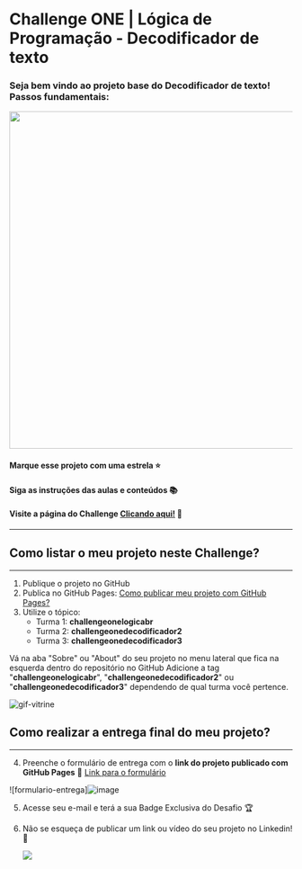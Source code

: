 # Challenge ONE | Lógica de Programação - Decodificador de texto
### Seja bem vindo ao projeto base do Decodificador de texto! Passos fundamentais:

<p align="center" >
     <img width="600" heigth="600" src="https://user-images.githubusercontent.com/91544872/157673876-2c51fc09-5bed-48c0-aad3-97fc7fa64d1d.png">
</p>

#### Marque esse projeto com uma estrela ⭐
#### Siga as instruções das aulas e conteúdos 📚
#### Visite a página do Challenge [Clicando aqui!](https://www.alura.com.br/challenges/oracle-one/sprint01-construa-decodificador-texto-com-javascript) 📃
---

## Como listar o meu projeto neste Challenge?
---

1) Publique o projeto no GitHub
2) Publica no GitHub Pages: [Como publicar meu projeto com GitHub Pages?](https://docs.github.com/pt/pages/getting-started-with-github-pages/creating-a-github-pages-site) 
3) Utilize o tópico:
     - Turma 1: **challengeonelogicabr**
     - Turma 2: **challengeonedecodificador2**
     - Turma 3: **challengeonedecodificador3**


Vá na aba "Sobre" ou "About" do seu projeto no menu lateral que fica na esquerda dentro do repositório no GitHub
Adicione a tag "**challengeonelogicabr**", "**challengeonedecodificador2**" ou "**challengeonedecodificador3**" dependendo de qual turma você pertence.

![gif-vitrine](https://user-images.githubusercontent.com/91544872/153601047-62aee6cb-e3cf-42b3-92c3-7130c996113f.gif)

## Como realizar a entrega final do meu projeto?
---

4) Preenche o formulário de entrega com o **link do projeto publicado com GitHub Pages**
🔹 [Link para o formulário](https://lp.alura.com.br/alura-latam-lp-entrega-de-challenge-one)

![formulario-entrega]![image](https://user-images.githubusercontent.com/101413385/185678751-c7491191-dfd9-42a2-9b3b-622f3bcd3acc.png)

5) Acesse seu e-mail e terá a sua Badge Exclusiva do Desafio 🏆
6) Não se esqueça de publicar um link ou vídeo do seu projeto no Linkedin! 🏁

    <a href="https://www.linkedin.com/company/alura-latam/mycompany/" target="_blank"><img src="https://img.shields.io/badge/-LinkedIn-%230077B5?style=for-the-badge&logo=linkedin&logoColor=white" target="_blank"></a> 
